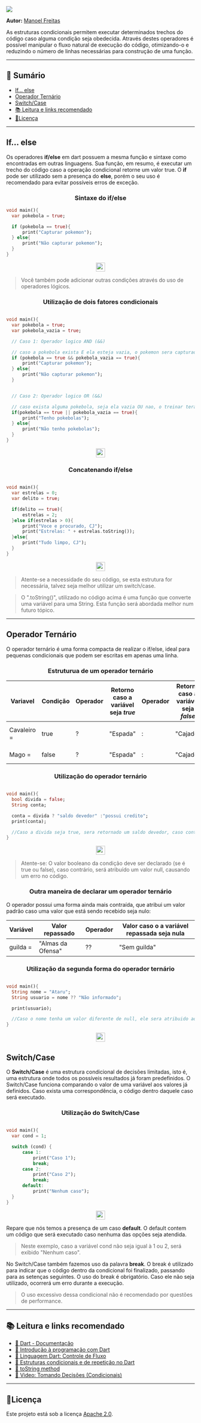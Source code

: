 <img src="https://i.imgur.com/0jqXRoa.png"> 

<p>

**Autor:**
  <a href="https://github.com/JosManoel">Manoel Freitas</a>
</p>

As estruturas condicionais permitem executar determinados trechos do código caso alguma condição seja obedecida. Através destes operadores é possível manipular o fluxo natural de execução do código, otimizando-o e reduzindo o número de linhas necessárias para construção de uma função.

***
<h2>🧮 Sumário</h2>
 
 * <a href="#If_else">If... else</a>
 * <a href="#operador_ternario">Operador Ternário</a>
 * <a href="#switch_case">Switch/Case</a> 
 * <a href="#leitura_e_link">📚 Leitura e links recomendado</a>
 * <a href="#licenca">🧾Licença</a>

***

<h2 id="If_else">If... else</h2>

Os operadores **if/else** em dart possuem a mesma função e sintaxe como encontradas em outras linguagens. Sua função, em resumo, é executar um trecho do código caso a operação condicional retorne um valor true. O **if** pode ser utilizado sem a presença do **else**, porém o seu uso é recomendado para evitar possíveis erros de exceção.

<h3 align="center">Sintaxe do if/else</h3>

~~~dart
void main(){
  var pokebola = true; 

  if (pokebola == true){
      print("Capturar pokemon");
  } else{
      print("Não capturar pokemon");
  }
}
~~~

<p align="center">
    <a href="https://dartpad.dev/?id=cba06ee4f69bb6a5449bbe58069bc6b2">
        <img src="https://i.imgur.com/Th1bhfw.png" height="24">
    </a>
</p>

> Você também pode adicionar outras condições através do uso de operadores lógicos.


<h3 align="center">Utilização de dois fatores condicionais</h3>


~~~dart

void main(){
  var pokebola = true; 
  var pokebola_vazia = true; 

  // Caso 1: Operador logico AND (&&)

  // caso a pokebola exista E ela esteja vazia, o pokemon sera capturado.
  if (pokebola == true && pokebola_vazia == true){
      print("Capturar pokemon");
  } else{
      print("Não capturar pokemon");
  }


  // Caso 2: Operador logico OR (&&)

  // caso exista alguma pokebola, seja ela vazia OU nao, o treinar tera pokebolas.
  if(pokebola == true || pokebola_vazia == true){
      print("Tenho pokebolas");
  } else{
      print("Não tenho pokebolas");
  }
}
~~~

<p align="center">
    <a href="https://dartpad.dev/?id=1be08c78aaaf002b2517313660002907">
        <img src="https://i.imgur.com/JjPrPJY.png" height="24">
    </a>
</p>


<h3 align="center">Concatenando if/else</h3>

~~~dart

void main(){
  var estrelas = 0;
  var delito = true;

  if(delito == true){
      estrelas = 2;
  }else if(estrelas > 0){
      print("Voce e procurado, CJ");
      print("Estrelas: " + estrelas.toString());
  }else{
      print("Tudo limpo, CJ");
  }
}
~~~

<p align="center">
    <a href="https://dartpad.dev/?id=26e7730a602ba955bdd872508807bc8d">
        <img src="https://i.imgur.com/RwckPTV.png" height="24">
    </a>
</p>

> Atente-se a necessidade do seu código, se esta estrutura for necessária, talvez seja melhor utilizar um switch/case.

> O ".toString()", utilizado no código acima é uma função que converte uma variável para uma String. Esta função será abordada melhor num futuro tópico.

***

<h2 id="operador_ternario">Operador Ternário</h2>

O operador ternário é uma forma compacta de realizar o if/else, ideal para pequenas condicionais que podem ser escritas em apenas uma linha. 


<h3 align="center">Estruturua de um operador ternário</h3>

|Variavel| Condição | Operador | Retorno caso a variável seja _true_ | Operador | Retorno caso a variável seja _false_| Resultado |
|-|-|-|-|-|-|-|
|Cavaleiro =  | true |  ?  |"Espada"| : |"Cajado"| Cavaleiro = "Espada"|
|Mago = | false| ?| "Espada"| : | "Cajado"| Mago = "Cajado"|


<h3 align="center">Utilização do operador ternário</h3>


~~~dart

void main(){
  bool divida = false;
  String conta;

  conta = divida ? "saldo devedor" :"possui credito";
  print(conta);

  //Caso a divida seja true, sera retornado um saldo devedor, caso contrario, sera retornado que a conta possui credito 
}
~~~

<p align="center">
    <a href="https://dartpad.dev/?id=4463a88159e43d273134c92b78d5f81f">
        <img src="https://i.imgur.com/lYuGTWg.png" height="24">
    </a>
</p>

> Atente-se: O valor booleano da condição deve ser declarado (se é true ou false), caso contrário, será atribuído um valor null, causando um erro no código.

<h3 align="center">Outra maneira de declarar um operador ternário</h3>

O operador possui uma forma ainda mais contraída, que atribui um valor padrão caso uma valor que está sendo recebido seja nulo:

|Variável| Valor repassado | Operador | Valor caso o a variável repassada seja nula|
|-|-|-|-|
|guilda = |"Almas da Ofensa" | ?? | "Sem guilda"


<h3 align="center">Utilização da segunda forma do operador ternário</h3>

~~~dart

void main(){
  String nome = "Ataru";
  String usuario = nome ?? "Não informado";

  print(usuario);

  //Caso o nome tenha um valor diferente de null, ele sera atribuido ao usuario. Caso contrario, sera colocado como Nao informado
}
~~~

<p align="center">
    <a href="https://dartpad.dev/?id=47aef25f6e6c71ce95adf0fd622bc3cc">
        <img src="https://i.imgur.com/dfLJsKH.png" height="24">
    </a>
</p>


<h2 id="switch_case">Switch/Case</h2>


O **Switch/Case** é uma estrutura condicional de decisões limitadas, isto é, uma estrutura onde todos os possíveis resultados já foram predefinidos. O Switch/Case funciona comparando o valor de uma variável aos valores já definidos. Caso exista uma correspondência, o código dentro daquele caso será executado.


<h3 align="center">Utilização do Switch/Case</h3>


~~~dart

void main(){
  var cond = 1;

  switch (cond) {
      case 1:
          print("Caso 1");
          break;
      case 2:
          print("Caso 2");
          break;
      default:
          print("Nenhum caso");
  }
}
~~~

<p align="center">
    <a href="https://dartpad.dev/?id=0f25d0a6524159eb5e995fed7ea8518d">
        <img src="https://i.imgur.com/xC0vnp4.png" height="24">
    </a>
</p>

Repare que nós temos a presença de um caso **default**. O default contem um código que será executado caso nenhuma das opções seja atendida.

> Neste exemplo, caso a variável cond não seja igual à 1 ou 2, será exibido "Nenhum caso".

No Switch/Case também fazemos uso da palavra **break**. O break é utilizado para indicar que o código dentro da condicional foi finalizado, passando para as setenças seguintes. O uso do break é obrigatório. Caso ele não seja utilizado, ocorrerá um erro durante a execução.

> O uso excessivo dessa condicional não é recomendado por questões de performance. 

***

<h2 id="leitura_e_link">📚 Leitura e links recomendado</h2>

* [📝 Dart - Documentação](https://dart.dev/guides)
* [🎯 Introdução à programação com Dart](https://dev.to/madebyluque/introducao-a-programacao-com-dart-aji)
* [🎯 Linguagem Dart: Controle de Fluxo](https://www.devmedia.com.br/linguagem-dart-controle-de-fluxo/40758)
* [🎯 Estruturas condicionais e de repetição no Dart](https://www.treinaweb.com.br/blog/estruturas-condicionais-e-de-repeticao-no-dart)
* [🎯 toString method](https://api.flutter.dev/flutter/dart-core/num/toString.html)
* [🎯 Video: Tomando Decisões (Condicionais)](https://www.youtube.com/watch?v=_FMjnxwxGzA&list=PLR5GUTqrcwXhVV-jNR38vfAZabkmGGKfO&index=5)

***

<h2 id="licenca">🧾Licença</h2>

Este projeto está sob a licença [Apache 2.0](https://api.flutter.dev/flutter/dart-core/num/toString.html).
